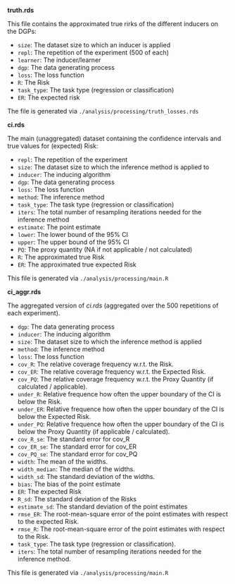 **truth.rds**

This file contains the approximated true rirks of the different inducers on the DGPs:

* `size`: The dataset size to which an inducer is applied
* `repl`: The repetition of the experiment (500 of each)
* `learner`: The inducer/learner
* `dgp`: The data generating process
* `loss`: The loss function
* `R`: The Risk
* `task_type`: The task type (regression or classification)
* `ER`: The expected risk

The file is generated via `./analysis/processing/truth_losses.rds`

**ci.rds**

The main (unaggregated) dataset containing the confidence intervals and true values for (expected) Risk:

* `repl`: The repetition of the experiment
* `size`: The dataset size to which the inference method is applied to
* `inducer`: The inducing algorithm
* `dgp`: The data generating process
* `loss`: The loss function
* `method`: The inference method
* `task_type`: The task type (regression or classification)
* `iters`: The total number of resampling iterations needed for the inference method
* `estimate`: The point estimate
* `lower`: The lower bound of the 95% CI
* `upper`: The upper bound of the 95% CI
* `PQ`: The proxy quantity (NA if not applicable / not calculated)
* `R`: The approximated true Risk
* `ER`: The approximated true expected Risk

This file is generated via `./analysis/processing/main.R`

**ci_aggr.rds**

The aggregated version of *ci.rds* (aggregated over the 500 repetitions of each experiment).

* `dgp`: The data generating process
* `inducer`: The inducing algorithm
* `size`: The dataset size to which the inference method is applied
* `method`: The inference method
* `loss`: The loss function
* `cov_R`: The relative coverage frequency w.r.t. the Risk.
* `cov_ER`: The relative coverage frequency w.r.t. the Expected Risk.
* `cov_PQ`: The relative coverage frequency w.r.t. the Proxy Quantity (if calculated / applicable).
* `under_R`: Relative frequence how often the upper boundary of the CI is below the Risk.
* `under_ER`: Relative frequence how often the upper boundary of the CI is below the Expected Risk.
* `under_PQ`: Relative frequence how often the upper boundary of the CI is below the Proxy Quantity (if applicable / calculated).
* `cov_R_se`: The standard error for cov_R
* `cov_ER_se`: The standard error for cov_ER
* `cov_PQ_se`: The standard error for cov_PQ
* `width`: The mean of the widths.
* `width_median`: The median of the widths.
* `width_sd`: The standard deviation of the widths.
* `bias`: The bias of the point estimate
* `ER`: The expected Risk
* `R_sd`: The standard deviation of the Risks
* `estimate_sd`: The standard deviation of the point estimates
* `rmse_ER`: The root-mean-square error of the point estimates with respect to the expected Risk.
* `rmse_R`: The root-mean-square error of the point estimates with respect to the Risk.
* `task_type`: The task type (regression or classification).
* `iters`: The total number of resampling iterations needed for the inference method.

This file is generated via `./analysis/processing/main.R`